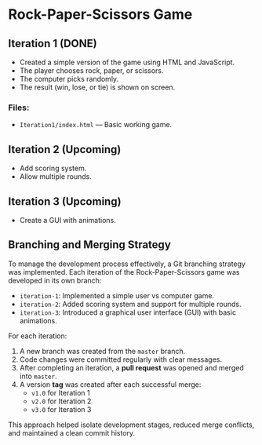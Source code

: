 # Rock-Paper-Scissors Game 

## Iteration 1 (DONE)
- Created a simple version of the game using HTML and JavaScript.
- The player chooses rock, paper, or scissors.
- The computer picks randomly.
- The result (win, lose, or tie) is shown on screen.

### Files:
- `Iteration1/index.html` — Basic working game.

## Iteration 2 (Upcoming)
- Add scoring system.
- Allow multiple rounds.

## Iteration 3 (Upcoming)
- Create a GUI with animations.

## Branching and Merging Strategy

To manage the development process effectively, a Git branching strategy was implemented. Each iteration of the Rock-Paper-Scissors game was developed in its own branch:

- `iteration-1`: Implemented a simple user vs computer game.
- `iteration-2`: Added scoring system and support for multiple rounds.
- `iteration-3`: Introduced a graphical user interface (GUI) with basic animations.

For each iteration:
1. A new branch was created from the `master` branch.
2. Code changes were committed regularly with clear messages.
3. After completing an iteration, a **pull request** was opened and merged into `master`.
4. A version **tag** was created after each successful merge:
   - `v1.0` for Iteration 1
   - `v2.0` for Iteration 2
   - `v3.0` for Iteration 3

This approach helped isolate development stages, reduced merge conflicts, and maintained a clean commit history.
